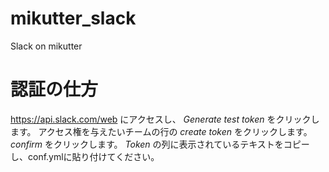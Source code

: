 # mikutter_slack
Slack on mikutter

# 認証の仕方
https://api.slack.com/web にアクセスし、 *Generate test token* をクリックします。
アクセス権を与えたいチームの行の *create token* をクリックします。
*confirm* をクリックします。
*Token* の列に表示されているテキストをコピーし、conf.ymlに貼り付けてください。

